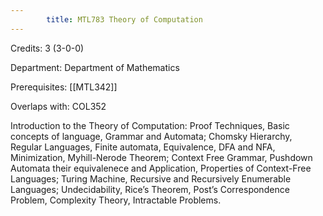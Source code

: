 ```yaml
---
        title: MTL783 Theory of Computation
---
```

Credits: 3 (3-0-0)

Department: Department of Mathematics

Prerequisites: [[MTL342]]

Overlaps with: COL352

Introduction to the Theory of Computation: Proof Techniques, Basic concepts of language, Grammar and Automata; Chomsky Hierarchy, Regular Languages, Finite automata, Equivalence, DFA and NFA, Minimization, Myhill-Nerode Theorem; Context Free Grammar, Pushdown Automata their equivalenece and Application, Properties of Context-Free Languages; Turing Machine, Recursive and Recursively Enumerable Languages; Undecidability, Rice’s Theorem, Post’s Correspondence Problem, Complexity Theory, Intractable Problems.